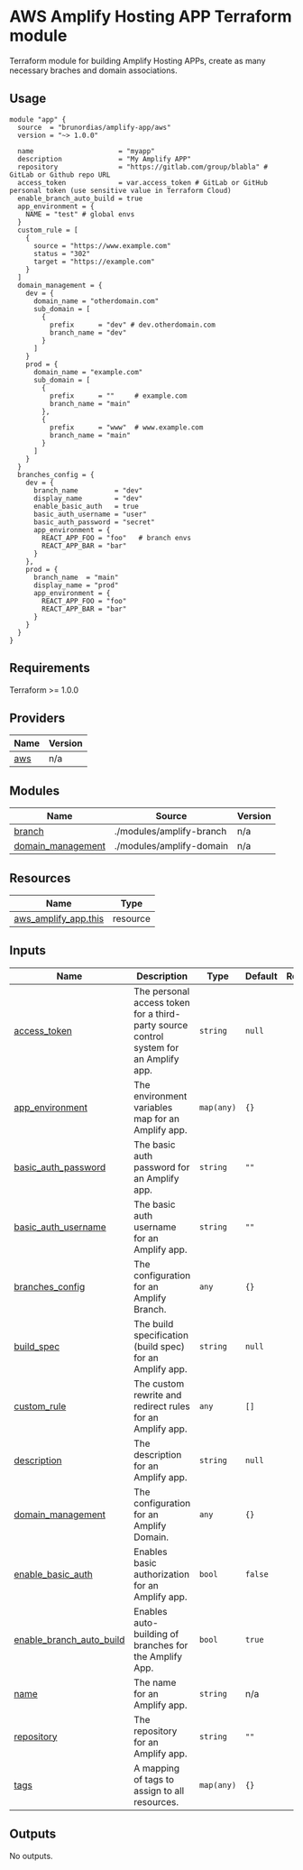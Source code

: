 # AWS Amplify Hosting APP Terraform module
Terraform module for building Amplify Hosting APPs, create as many necessary braches and domain associations.

## Usage

```hcl
module "app" {
  source  = "brunordias/amplify-app/aws"
  version = "~> 1.0.0"

  name                     = "myapp"
  description              = "My Amplify APP"
  repository               = "https://gitlab.com/group/blabla" # GitLab or Github repo URL
  access_token             = var.access_token # GitLab or GitHub personal token (use sensitive value in Terraform Cloud)
  enable_branch_auto_build = true
  app_environment = {
    NAME = "test" # global envs
  }
  custom_rule = [
    {
      source = "https://www.example.com"
      status = "302"
      target = "https://example.com"
    }
  ]
  domain_management = {
    dev = {
      domain_name = "otherdomain.com"
      sub_domain = [
        {
          prefix      = "dev" # dev.otherdomain.com
          branch_name = "dev"
        }
      ]
    }
    prod = {
      domain_name = "example.com"
      sub_domain = [
        {
          prefix      = ""     # example.com
          branch_name = "main"
        },
        {
          prefix      = "www"  # www.example.com
          branch_name = "main"
        }
      ]
    }
  }
  branches_config = {
    dev = {
      branch_name         = "dev"
      display_name        = "dev"
      enable_basic_auth   = true
      basic_auth_username = "user"
      basic_auth_password = "secret"
      app_environment = {
        REACT_APP_FOO = "foo"   # branch envs
        REACT_APP_BAR = "bar"
      }
    },
    prod = {
      branch_name  = "main"
      display_name = "prod"
      app_environment = {
        REACT_APP_FOO = "foo"
        REACT_APP_BAR = "bar"
      }
    }
  }
}
```

## Requirements

Terraform >= 1.0.0

## Providers

| Name | Version |
|------|---------|
| <a name="provider_aws"></a> [aws](#provider\_aws) | n/a |

## Modules

| Name | Source | Version |
|------|--------|---------|
| <a name="module_branch"></a> [branch](#module\_branch) | ./modules/amplify-branch | n/a |
| <a name="module_domain_management"></a> [domain\_management](#module\_domain\_management) | ./modules/amplify-domain | n/a |

## Resources

| Name | Type |
|------|------|
| [aws_amplify_app.this](https://registry.terraform.io/providers/hashicorp/aws/latest/docs/resources/amplify_app) | resource |

## Inputs

| Name | Description | Type | Default | Required |
|------|-------------|------|---------|:--------:|
| <a name="input_access_token"></a> [access\_token](#input\_access\_token) | The personal access token for a third-party source control system for an Amplify app. | `string` | `null` | no |
| <a name="input_app_environment"></a> [app\_environment](#input\_app\_environment) | The environment variables map for an Amplify app. | `map(any)` | `{}` | no |
| <a name="input_basic_auth_password"></a> [basic\_auth\_password](#input\_basic\_auth\_password) | The basic auth password for an Amplify app. | `string` | `""` | no |
| <a name="input_basic_auth_username"></a> [basic\_auth\_username](#input\_basic\_auth\_username) | The basic auth username for an Amplify app. | `string` | `""` | no |
| <a name="input_branches_config"></a> [branches\_config](#input\_branches\_config) | The configuration for an Amplify Branch. | `any` | `{}` | no |
| <a name="input_build_spec"></a> [build\_spec](#input\_build\_spec) | The build specification (build spec) for an Amplify app. | `string` | `null` | no |
| <a name="input_custom_rule"></a> [custom\_rule](#input\_custom\_rule) | The custom rewrite and redirect rules for an Amplify app. | `any` | `[]` | no |
| <a name="input_description"></a> [description](#input\_description) | The description for an Amplify app. | `string` | `null` | no |
| <a name="input_domain_management"></a> [domain\_management](#input\_domain\_management) | The configuration for an Amplify Domain. | `any` | `{}` | no |
| <a name="input_enable_basic_auth"></a> [enable\_basic\_auth](#input\_enable\_basic\_auth) | Enables basic authorization for an Amplify app. | `bool` | `false` | no |
| <a name="input_enable_branch_auto_build"></a> [enable\_branch\_auto\_build](#input\_enable\_branch\_auto\_build) | Enables auto-building of branches for the Amplify App. | `bool` | `true` | no |
| <a name="input_name"></a> [name](#input\_name) | The name for an Amplify app. | `string` | n/a | yes |
| <a name="input_repository"></a> [repository](#input\_repository) | The repository for an Amplify app. | `string` | `""` | no |
| <a name="input_tags"></a> [tags](#input\_tags) | A mapping of tags to assign to all resources. | `map(any)` | `{}` | no |

## Outputs

No outputs.

